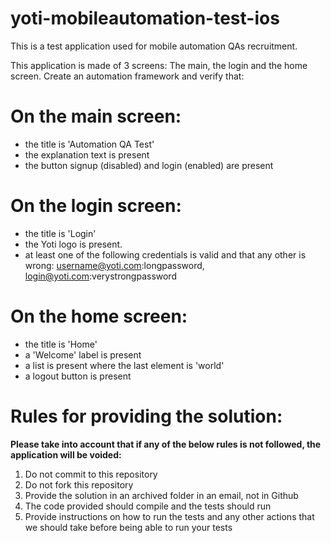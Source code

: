 # yoti-mobileautomation-test-ios
This is a test application used for mobile automation QAs recruitment.

This application is made of 3 screens: The main, the login and the home screen.
Create an automation framework and verify that:
 
# On the main screen:
   - the title is 'Automation QA Test'
   - the explanation text is present
   - the button signup (disabled) and login (enabled) are present

# On the login screen:
   - the title is 'Login'
   - the Yoti logo is present.
   - at least one of the following credentials is valid and that any other is wrong: username@yoti.com:longpassword, login@yoti.com:verystrongpassword

# On the home screen:
   - the title is 'Home'
   - a 'Welcome' label is present
   - a list is present where the last element is 'world'
   - a logout button is present


# Rules for providing the solution:
**Please take into account that if any of the below rules is not followed, the application will be voided:**
1. Do not commit to this repository
2. Do not fork this repository
3. Provide the solution in an archived folder in an email, not in Github
4. The code provided should compile and the tests should run
5. Provide instructions on how to run the tests and any other actions that we should take before being able to run your tests




